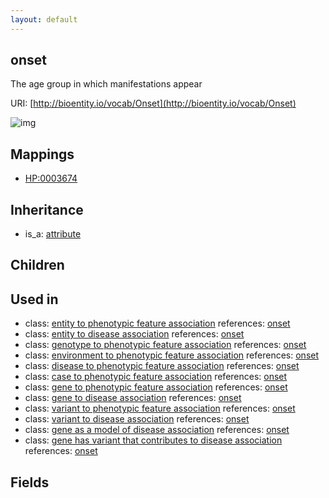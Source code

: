 ```yaml
---
layout: default
---
```


## onset


The age group in which manifestations appear

URI: [http://bioentity.io/vocab/Onset](http://bioentity.io/vocab/Onset)


![img](http://yuml.me/diagram/nofunky/class/[attribute|]^-[onset|])
## Mappings

 * [HP:0003674](http://purl.obolibrary.org/obo/HP_0003674)

## Inheritance

 *  is_a: [attribute](Attribute.html)

## Children


## Used in

 *  class: [entity to phenotypic feature association](EntityToPhenotypicFeatureAssociation.html) references: [onset](Onset.html)
 *  class: [entity to disease association](EntityToDiseaseAssociation.html) references: [onset](Onset.html)
 *  class: [genotype to phenotypic feature association](GenotypeToPhenotypicFeatureAssociation.html) references: [onset](Onset.html)
 *  class: [environment to phenotypic feature association](EnvironmentToPhenotypicFeatureAssociation.html) references: [onset](Onset.html)
 *  class: [disease to phenotypic feature association](DiseaseToPhenotypicFeatureAssociation.html) references: [onset](Onset.html)
 *  class: [case to phenotypic feature association](CaseToPhenotypicFeatureAssociation.html) references: [onset](Onset.html)
 *  class: [gene to phenotypic feature association](GeneToPhenotypicFeatureAssociation.html) references: [onset](Onset.html)
 *  class: [gene to disease association](GeneToDiseaseAssociation.html) references: [onset](Onset.html)
 *  class: [variant to phenotypic feature association](VariantToPhenotypicFeatureAssociation.html) references: [onset](Onset.html)
 *  class: [variant to disease association](VariantToDiseaseAssociation.html) references: [onset](Onset.html)
 *  class: [gene as a model of disease association](GeneAsAModelOfDiseaseAssociation.html) references: [onset](Onset.html)
 *  class: [gene has variant that contributes to disease association](GeneHasVariantThatContributesToDiseaseAssociation.html) references: [onset](Onset.html)

## Fields

